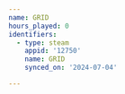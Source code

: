 ```yaml
---
name: GRID
hours_played: 0
identifiers:
  - type: steam
    appid: '12750'
    name: GRID
    synced_on: '2024-07-04'

---
```

